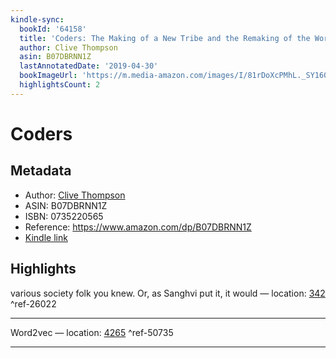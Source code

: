 ```yaml
---
kindle-sync:
  bookId: '64158'
  title: 'Coders: The Making of a New Tribe and the Remaking of the World'
  author: Clive Thompson
  asin: B07DBRNN1Z
  lastAnnotatedDate: '2019-04-30'
  bookImageUrl: 'https://m.media-amazon.com/images/I/81rDoXcPMhL._SY160.jpg'
  highlightsCount: 2
---
```

# Coders
## Metadata
* Author: [Clive Thompson](https://www.amazon.comundefined)
* ASIN: B07DBRNN1Z
* ISBN: 0735220565
* Reference: https://www.amazon.com/dp/B07DBRNN1Z
* [Kindle link](kindle://book?action=open&asin=B07DBRNN1Z)

## Highlights
various society folk you knew. Or, as Sanghvi put it, it would — location: [342](kindle://book?action=open&asin=B07DBRNN1Z&location=342) ^ref-26022

---
Word2vec — location: [4265](kindle://book?action=open&asin=B07DBRNN1Z&location=4265) ^ref-50735

---
